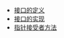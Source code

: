 - [接口的定义](/src/interfaces/interface_definition_test.go)
- [接口的实现](/src/interfaces/interface_achieve_test.go)
- [指针接受者方法](/src/interfaces/interface_pointer_test.go)
